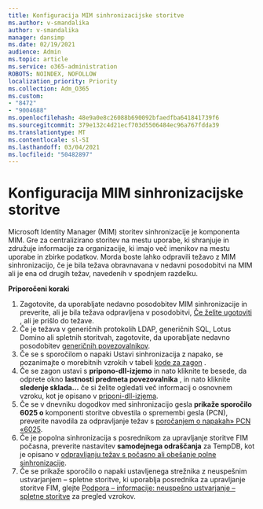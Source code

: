 ```yaml
---
title: Konfiguracija MIM sinhronizacijske storitve
ms.author: v-smandalika
author: v-smandalika
manager: dansimp
ms.date: 02/19/2021
audience: Admin
ms.topic: article
ms.service: o365-administration
ROBOTS: NOINDEX, NOFOLLOW
localization_priority: Priority
ms.collection: Adm_O365
ms.custom:
- "8472"
- "9004688"
ms.openlocfilehash: 48e9a0e8c26088b690092bfaedfba641841739f6
ms.sourcegitcommit: 379e132c4d21ecf703d5506484ec96a767fdda39
ms.translationtype: MT
ms.contentlocale: sl-SI
ms.lasthandoff: 03/04/2021
ms.locfileid: "50482897"
---
```

# <a name="configure-mim-sync-service"></a>Konfiguracija MIM sinhronizacijske storitve

Microsoft Identity Manager (MIM) storitev sinhronizacije je komponenta MIM. Gre za centralizirano storitev na mestu uporabe, ki shranjuje in združuje informacije za organizacije, ki imajo več imenikov na mestu uporabe in zbirke podatkov. Morda boste lahko odpravili težavo z MIM sinhronizacijo, če je bila težava obravnavana v nedavni posodobitvi na MIM ali je ena od drugih težav, navedenih v spodnjem razdelku.

**Priporočeni koraki**

1. Zagotovite, da uporabljate nedavno posodobitev MIM sinhronizacije in preverite, ali je bila težava odpravljena v posodobitvi, [Če želite ugotoviti](https://docs.microsoft.com/microsoft-identity-manager/reference/version-history) , ali je prišlo do težave.
2. Če je težava v generičnih protokolih LDAP, generičnih SQL, Lotus Domino ali spletnih storitvah, zagotovite, da uporabljate nedavno posodobitev [generičnih povezovalnikov](https://docs.microsoft.com/microsoft-identity-manager/reference/microsoft-identity-manager-2016-connector-version-history).
3. Če se s sporočilom o napaki Ustavi sinhronizacija z napako, se pozanimajte o morebitnih vzrokih v tabeli [kode za zagon](https://docs.microsoft.com/microsoft-identity-manager/reference/maerrorcodes) .
4. Če se zagon ustavi s **pripono-dll-izjemo** in nato kliknite te besede, da odprete okno **lastnosti predmeta povezovalnika** , in nato kliknite **sledenje sklada...** če si želite ogledati več informacij o osnovnem vzroku, kot je opisano v [priponi-dll-izjema](https://social.technet.microsoft.com/wiki/contents/articles/7515.fim-troubleshooting-extension-dll-exception.aspx).
5. Če se v dnevniku dogodkov med sinhronizacijo gesla **prikaže sporočilo 6025 o** komponenti storitve obvestila o spremembi gesla (PCN), preverite navodila za odpravljanje težav s [poročanjem o napakah» PCN «6025](https://social.technet.microsoft.com/wiki/contents/articles/4159.pcns-troubleshooting-event-id-6025.aspx).
6. Če je popolna sinhronizacija s posrednikom za upravljanje storitve FIM počasna, preverite nastavitev **samodejnega odraščanja** za TempDB, kot je opisano v [odpravljanju težav s počasno ali obešanje polne sinhronizacije](https://social.technet.microsoft.com/wiki/contents/articles/14713.troubleshooting-fim-performance-slow-or-hanging-full-synchronization.aspx).
7. Če se prikaže sporočilo o napaki ustavljenega strežnika z neuspešnim ustvarjanjem – spletne storitve, ki uporablja posrednika za upravljanje storitve FIM, glejte [Podpora – informacije: neuspešno ustvarjanje – spletne storitve](https://docs.microsoft.com/archive/blogs/iamsupport/support-info-fimma-failed-creation-via-web-services) za pregled vzrokov.

